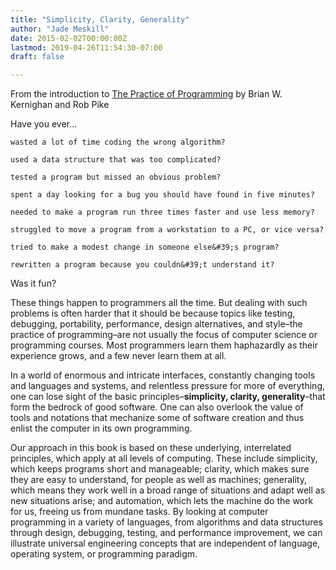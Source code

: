 ```yaml
---
title: "Simplicity, Clarity, Generality"
author: "Jade Meskill"
date: 2015-02-02T00:00:00Z
lastmod: 2019-04-26T11:54:30-07:00
draft: false

---
```


From the introduction to [The Practice of Programming](https://www.goodreads.com/book/show/1032758.The_Practice_of_Programming?from_search=true) by Brian W. Kernighan and Rob Pike  

Have you ever...  

    wasted a lot of time coding the wrong algorithm?  

    used a data structure that was too complicated?  

    tested a program but missed an obvious problem?  

    spent a day looking for a bug you should have found in five minutes?  

    needed to make a program run three times faster and use less memory?  

    struggled to move a program from a workstation to a PC, or vice versa?  

    tried to make a modest change in someone else&#39;s program?  

    rewritten a program because you couldn&#39;t understand it?  

Was it fun?  

These things happen to programmers all the time. But dealing with such problems is often harder that it should be because topics like testing, debugging, portability, performance, design alternatives, and style–the practice of programming–are not usually the focus of computer science or programming courses. Most programmers learn them haphazardly as their experience grows, and a few never learn them at all.  

In a world of enormous and intricate interfaces, constantly changing tools and languages and systems, and relentless pressure for more of everything, one can lose sight of the basic principles–**simplicity, clarity, generality**–that form the bedrock of good software. One can also overlook the value of tools and notations that mechanize some of software creation and thus enlist the computer in its own programming.  

Our approach in this book is based on these underlying, interrelated principles, which apply at all levels of computing. These include simplicity, which keeps programs short and manageable; clarity, which makes sure they are easy to understand, for people as well as machines; generality, which means they work well in a broad range of situations and adapt well as new situations arise; and automation, which lets the machine do the work for us, freeing us from mundane tasks. By looking at computer programming in a variety of languages, from algorithms and data structures through design, debugging, testing, and performance improvement, we can illustrate universal engineering concepts that are independent of language, operating system, or programming paradigm.
